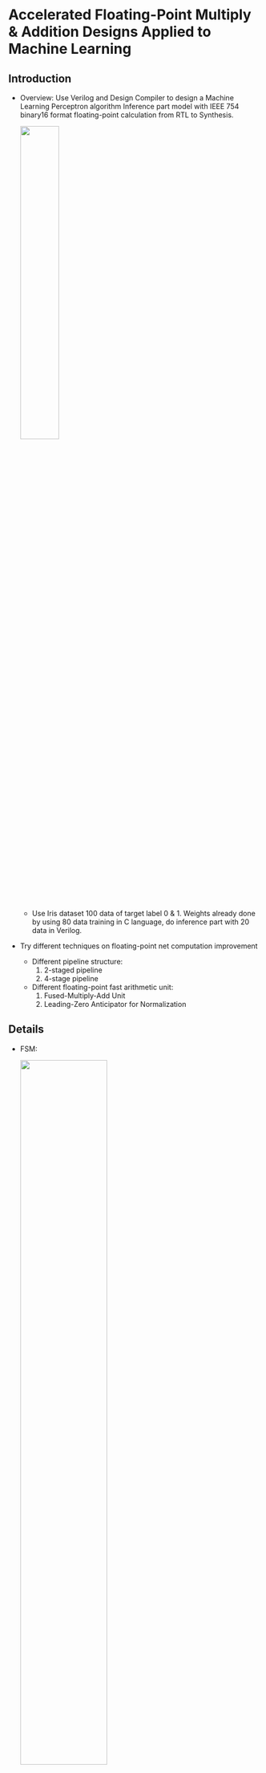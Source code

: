 # Accelerated Floating-Point Multiply & Addition Designs Applied to Machine Learning
## Introduction
* Overview: Use Verilog and Design Compiler to design a Machine Learning Perceptron algorithm Inference part model with IEEE 754 binary16 format floating-point calculation from RTL to Synthesis.

  <img src="https://github.com/user-attachments/assets/1225df8a-e176-4904-ac70-50420fd7bd0a" width="40%" height="40%">
  
  * Use Iris dataset 100 data of target label 0 & 1. Weights already done by using 80 data training in C language, do inference part with 20 data in Verilog.

* Try different techniques on floating-point net computation improvement
  * Different pipeline structure:
    1. 2-staged pipeline
    2. 4-stage pipeline
  * Different floating-point fast arithmetic unit:
    1. Fused-Multiply-Add Unit
    2. Leading-Zero Anticipator for Normalization


## Details
* FSM:

  <img src="https://github.com/user-attachments/assets/480ff6ca-8d5e-4fe2-995e-90ba92c71565" width="60%" height="60%">

  * For different pipeline structures:

* Different pipeline structures:

  <img src="https://github.com/user-attachments/assets/7a2710e2-6531-4b23-b758-7a441a046bc3" width="40%" height="40%">

* FMA Unit for single-cycle net computation structure
  
  <img src="https://github.com/user-attachments/assets/0311fa17-d23b-4bad-addd-7b864d3dfa78" width="30%" height="30%">

* Floating-Point multiplier:

  <img src="https://github.com/user-attachments/assets/dabebaa5-197f-4b3a-8e95-9804c6d5cd76" width="30%" height="30%">

* Floating-Point adder with leading-zero detector[1]:

  <img src="https://github.com/user-attachments/assets/2edb65c4-b393-4bda-9616-837c11a9c356" width="40%" height="40%">

* Floating-Point adder with leading-zero anticipator[2]:

  <img src="https://github.com/user-attachments/assets/2dbd7f2d-e486-426b-b04b-b385dfffd539" width="40%" height="40%">




## Result
* RTL simulation result for single cycle steucture:

  <img src="https://github.com/user-attachments/assets/df6f93c5-28a0-47a3-8b2f-a7521548c51b" width="100%" height="100%">

  * `ya` is actual label(output) calculated in design, `yd` is target label(output) of dataset.
  * `check_y` equals to 0 indicates (ya == yd) for a inference data computation

* Single-cycle vs. 2-stage pipeline: Including different floating-point fast arithmetic unit
  
  <img src="https://github.com/user-attachments/assets/d8c16f95-7557-4b6a-bed8-d38dab6471e4" width="75%" height="75%">

* 2-stage pipeline vs. 4-stage pipeline:

  <img src="https://github.com/user-attachments/assets/b41f7da6-32bf-4343-97dd-8ef9781fb81a" width="35%" height="35%">

## Reference
[1] Deb, S., & Chaudhury, S. (2012, November). High-speed comparator architectures for fast binary comparison. In 2012 Third International Conference on Emerging Applications of Information Technology (pp. 454-457). IEEE.

[2] Bruguera, J. D., & Lang, T. (1999). Leading-one prediction with concurrent position correction. IEEE Transactions on Computers, 48(10), 1083-1097.



